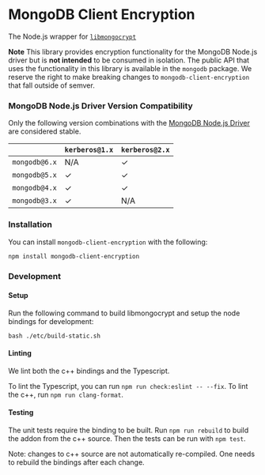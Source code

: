 MongoDB Client Encryption
=========================

The Node.js wrapper for [`libmongocrypt`](../../README.md)

**Note** This library provides encryption functionality for the MongoDB Node.js driver but is **not intended** to be consumed in isolation. The public API that uses the functionality in this library is available in the `mongodb` package. We reserve the right to make breaking changes to `mongodb-client-encryption` that fall outside of semver.

### MongoDB Node.js Driver Version Compatibility

Only the following version combinations with the [MongoDB Node.js Driver](https://github.com/mongodb/node-mongodb-native) are considered stable.

|               | `kerberos@1.x` | `kerberos@2.x` |
| ------------- | -------------- | -------------- |
| `mongodb@6.x` | N/A            | ✓              |
| `mongodb@5.x` | ✓              | ✓              |
| `mongodb@4.x` | ✓              | ✓              |
| `mongodb@3.x` | ✓              | N/A            |

### Installation

You can install `mongodb-client-encryption` with the following:

```bash
npm install mongodb-client-encryption
```

### Development
#### Setup

Run the following command to build libmongocrypt and setup the node bindings for development:

```shell
bash ./etc/build-static.sh
```

#### Linting

We lint both the c++ bindings and the Typescript.

To lint the Typescript, you can run `npm run check:eslint -- --fix`.  To lint the c++, run `npm run clang-format`.

#### Testing

The unit tests require the binding to be built.  Run `npm run rebuild` to build the addon from the c++ source.  Then the tests can be run with `npm test`.

Note: changes to c++ source are not automatically re-compiled.  One needs to rebuild the bindings after each change.
